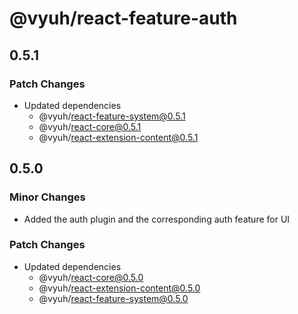 # @vyuh/react-feature-auth

## 0.5.1

### Patch Changes

- Updated dependencies
  - @vyuh/react-feature-system@0.5.1
  - @vyuh/react-core@0.5.1
  - @vyuh/react-extension-content@0.5.1

## 0.5.0

### Minor Changes

- Added the auth plugin and the corresponding auth feature for UI

### Patch Changes

- Updated dependencies
  - @vyuh/react-core@0.5.0
  - @vyuh/react-extension-content@0.5.0
  - @vyuh/react-feature-system@0.5.0

